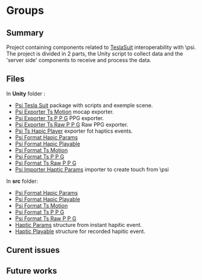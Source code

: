 # Groups

## Summary
Project containing components related to [TeslaSuit](https://teslasuit.io/) interoperability with \\psi. The project is divided in 2 parts, the Unity script to collect data and the 'server side' components to receive and process the data. 

## Files
In **Unity** folder :
* [Psi Tesla Suit](Unity/PsiTeslaSuit.unitypackage) package with scripts and exemple scene.
* [Psi Exporter Ts Motion](Unity/PsiExporterTsMotion.cs) mocap exporter. 
* [Psi Exporter Ts P P G](Unity/PsiExporterTsPPG.cs) PPG exporter.
* [Psi Exporter Ts Raw P P G](Unity/PsiExporterTsRawPPG.cs) Raw PPG exporter.
* [Psi Ts Hapic Player](Unity/PsiTsHapicPlayer.cs) exporter fot haptics events.
* [Psi Format Hapic Params](Unity/PsiFormatHapicParams.cs)
* [Psi Format Hapic Playable](Unity/PsiFormatHapicPlayable.cs)
* [Psi Format Ts Motion](Unity/PsiFormatTsMotion.cs)
* [Psi Format Ts P P G](Unity/PsiFormatTsPPG.cs)
* [Psi Format Ts Raw P P G](Unity/PsiFormatTsRawPPG.cs)
* [Psi Importer Haptic Params](Unity/PsiImporterHapticParams.cs) importer to create touch from \\psi

In **src** folder:
* [Psi Format Hapic Params](src/Formats/PsiFormatHapicParams.cs)
* [Psi Format Hapic Playable](src/Formats/PsiFormatHapicPlayable.cs)
* [Psi Format Ts Motion](src/Formats/PsiFormatTsMotion.cs)
* [Psi Format Ts P P G](src/Formats/PsiFormatTsPPG.cs)
* [Psi Format Ts Raw P P G](src/Formats/PsiFormatTsRawPPG.cs)
* [Haptic Params](src/Helpers/HapticParams.cs) structure from instant hapitic event.
* [Haptic Playable](src/Helpers/HapticPlayable.cs) structure for recorded hapitic event. 

## Curent issues

## Future works